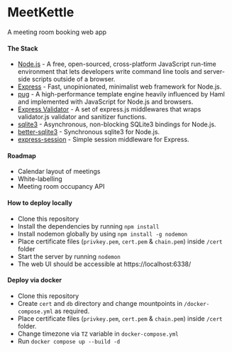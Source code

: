 # MeetKettle
A meeting room booking web app

#### The Stack
* [Node.js](href='https://nodejs.org/') - A free, open-sourced, cross-platform JavaScript run-time environment that lets developers write command line tools and server-side scripts outside of a browser.
* [Express](href='https://expressjs.com/') - Fast, unopinionated, minimalist web framework for Node.js.
* [pug](href='https://pugjs.org/') - A high-performance template engine heavily influenced by Haml and implemented with JavaScript for Node.js and browsers.
* [Express Validator](href='https://express-validator.github.io/') - A set of express.js middlewares that wraps validator.js validator and sanitizer functions.
* [sqlite3](href='https://npmjs.com/package/sqlite3') - Asynchronous, non-blocking SQLite3 bindings for Node.js.
* [better-sqlite3](href='https://npmjs.com/package/better-sqlite3') - Synchronous sqlite3 for Node.js.
* [express-session](href='https://npmjs.com/package/express-session') - Simple session middleware for Express.

#### Roadmap
* Calendar layout of meetings
* White-labelling
* Meeting room occupancy API

#### How to deploy locally
* Clone this repository
* Install the dependencies by running `npm install`
* Install nodemon globally by using `npm install -g nodemon`
* Place certificate files (`privkey.pem`, `cert.pem` & `chain.pem`) inside `/cert` folder
* Start the server by running `nodemon`
* The web UI should be accessible at https://localhost:6338/

#### Deploy via docker
* Clone this repository
* Create `cert` and `db` directory and change mountpoints in `/docker-compose.yml` as required.
* Place certificate files (`privkey.pem`, `cert.pem` & `chain.pem`) inside `/cert` folder.
* Change timezone via `TZ` variable in `docker-compose.yml`
* Run `docker compose up --build -d`
